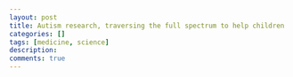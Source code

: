 ```yaml
---
layout: post
title: Autism research, traversing the full spectrum to help children
categories: []
tags: [medicine, science]
description:
comments: true
---
```

